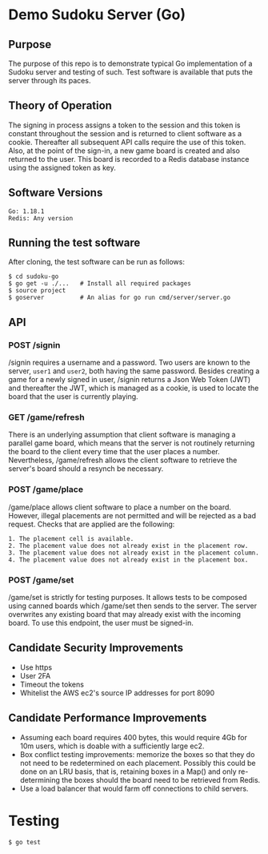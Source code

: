 # Demo Sudoku Server (Go)

## Purpose

The purpose of this repo is to demonstrate typical Go implementation of a Sudoku server and testing of such.  Test software is available that puts the server through its paces.

## Theory of Operation
The signing in process assigns a token to the session and this token is constant throughout the session and is returned to client software as a cookie.  Thereafter all subsequent API calls require the use of this token.  Also, at the point of the sign-in, a new game board is created and also returned to the user. This board is  recorded to a Redis database instance using the assigned token as key.

## Software Versions
    Go: 1.18.1
    Redis: Any version

## Running the test software
After cloning, the test software can be run as follows:

    $ cd sudoku-go
    $ go get -u ./...   # Install all required packages
    $ source project  
    $ goserver          # An alias for go run cmd/server/server.go      

## API

### POST /signin
/signin requires a username and a password. Two users are known to the server, `user1` and `user2`, both having the same password. Besides creating a game for a newly signed in user, /signin returns a Json Web Token (JWT) and thereafter the JWT, which is managed as a cookie, is used to locate the board that the user is currently playing.

### GET /game/refresh
There is an underlying assumption that client software is managing a parallel game board, which means that the server is not routinely returning the board to the client every time that the user places a number.  Nevertheless, /game/refresh allows the client software to retrieve the server's board should a resynch be necessary.  

### POST /game/place
/game/place allows client software to place a number on the board.  However, illegal placements are not permitted and will be rejected as a bad request.  Checks that are applied are the following:

    1. The placement cell is available.
    2. The placement value does not already exist in the placement row.
    3. The placement value does not already exist in the placement column.
    4. The placement value does not already exist in the placement box.

### POST /game/set
/game/set is strictly for testing purposes.  It allows tests to be composed using canned boards which /game/set then sends to the server.  The server overwrites any existing board that may already exist with the incoming board.  To use this endpoint, the user must be signed-in.

## Candidate Security Improvements
*   Use https
*   User 2FA
*   Timeout the tokens
*   Whitelist the AWS ec2's source IP addresses for port 8090

## Candidate Performance Improvements
*   Assuming each board requires 400 bytes, this would require 4Gb for 10m users, which is doable with a sufficiently large ec2.
*   Box conflict testing improvements: memorize the boxes so that they do not need to be redetermined on each placement.  Possibly this could be done on an LRU basis, that is, retaining boxes in a Map() and only re-determining the boxes should the board need to be retrieved from Redis.
*   Use a load balancer that would farm off connections to child servers.

# Testing

    $ go test








